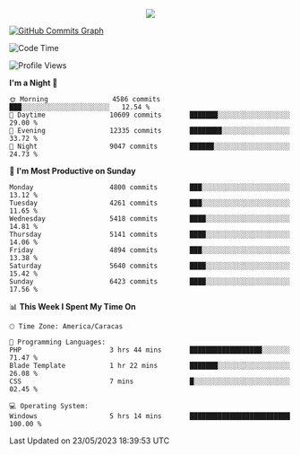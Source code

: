 <p align="center">
  <a href="http://www.github.com/thevacs">
    <img src="https://github-readme-streak-stats.herokuapp.com/?user=thevacs&stroke=ffffff&background=1c1917&ring=0891b2&fire=0891b2&currStreakNum=ffffff&currStreakLabel=0891b2&sideNums=ffffff&sideLabels=ffffff&dates=ffffff&hide_border=true" />
  </a>
  
  <a href="http://www.github.com/thevacs"><img src="https://github-readme-activity-graph.cyclic.app/graph?username=thevacs&bg_color=000000&color=ffffff&line=ff0000&point=ebebeb&area=true&hide_border=true" alt="GitHub Commits Graph" /></a>
  
</p>

<!--START_SECTION:waka-->
![Code Time](http://img.shields.io/badge/Code%20Time-1%2C382%20hrs%2010%20mins-blue)

![Profile Views](http://img.shields.io/badge/Profile%20Views-0-blue)

**I'm a Night 🦉** 

```text
🌞 Morning                4586 commits        ███░░░░░░░░░░░░░░░░░░░░░░   12.54 % 
🌆 Daytime                10609 commits       ███████░░░░░░░░░░░░░░░░░░   29.00 % 
🌃 Evening                12335 commits       ████████░░░░░░░░░░░░░░░░░   33.72 % 
🌙 Night                  9047 commits        ██████░░░░░░░░░░░░░░░░░░░   24.73 % 
```
📅 **I'm Most Productive on Sunday** 

```text
Monday                   4800 commits        ███░░░░░░░░░░░░░░░░░░░░░░   13.12 % 
Tuesday                  4261 commits        ███░░░░░░░░░░░░░░░░░░░░░░   11.65 % 
Wednesday                5418 commits        ████░░░░░░░░░░░░░░░░░░░░░   14.81 % 
Thursday                 5141 commits        ████░░░░░░░░░░░░░░░░░░░░░   14.06 % 
Friday                   4894 commits        ███░░░░░░░░░░░░░░░░░░░░░░   13.38 % 
Saturday                 5640 commits        ████░░░░░░░░░░░░░░░░░░░░░   15.42 % 
Sunday                   6423 commits        ████░░░░░░░░░░░░░░░░░░░░░   17.56 % 
```


📊 **This Week I Spent My Time On** 

```text
🕑︎ Time Zone: America/Caracas

💬 Programming Languages: 
PHP                      3 hrs 44 mins       ██████████████████░░░░░░░   71.47 % 
Blade Template           1 hr 22 mins        ███████░░░░░░░░░░░░░░░░░░   26.08 % 
CSS                      7 mins              █░░░░░░░░░░░░░░░░░░░░░░░░   02.45 % 

💻 Operating System: 
Windows                  5 hrs 14 mins       █████████████████████████   100.00 % 
```


 Last Updated on 23/05/2023 18:39:53 UTC
<!--END_SECTION:waka-->
